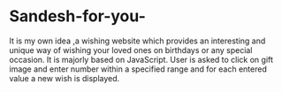 # Sandesh-for-you-
It is my own idea ,a wishing website which provides an interesting and unique way of wishing your loved ones on birthdays or any special occasion.  It is majorly based on JavaScript. User is asked to click on gift image and enter number within a specified range and for each entered value a  new wish is displayed.
